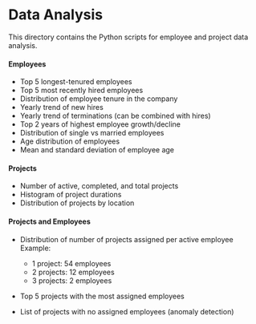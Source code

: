 # Data Analysis

This directory contains the Python scripts for employee and project data analysis.

#### Employees

- Top 5 longest-tenured employees  
- Top 5 most recently hired employees  
- Distribution of employee tenure in the company  
- Yearly trend of new hires  
- Yearly trend of terminations (can be combined with hires)  
- Top 2 years of highest employee growth/decline  
- Distribution of single vs married employees  
- Age distribution of employees  
- Mean and standard deviation of employee age  

#### Projects

- Number of active, completed, and total projects  
- Histogram of project durations  
- Distribution of projects by location  

#### Projects and Employees

- Distribution of number of projects assigned per active employee  
  Example:  
  - 1 project: 54 employees  
  - 2 projects: 12 employees  
  - 3 projects: 2 employees  

- Top 5 projects with the most assigned employees  
- List of projects with no assigned employees (anomaly detection)
